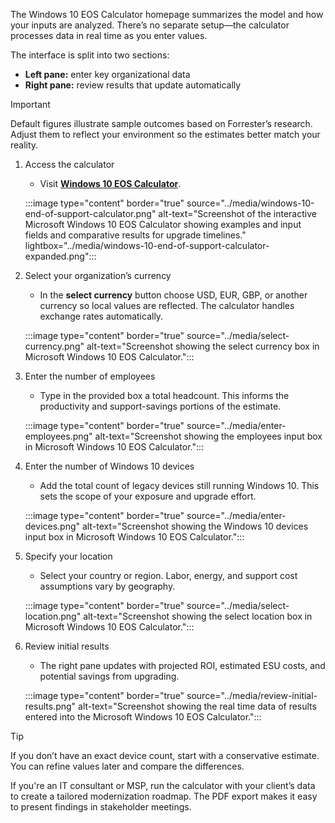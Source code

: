 The Windows 10 EOS Calculator homepage summarizes the model and how your inputs are analyzed. There’s no separate setup—the calculator processes data in real time as you enter values.

The interface is split into two sections:
- **Left pane:** enter key organizational data  
- **Right pane:** review results that update automatically

> [!IMPORTANT]
> Default figures illustrate sample outcomes based on Forrester’s research. Adjust them to reflect your environment so the estimates better match your reality.

1. Access the calculator 
   - Visit **[Windows 10 EOS Calculator](https://tei.forrester.com/go/microsoft/windows10eos/)**.  
   
   :::image type="content" border="true" source="../media/windows-10-end-of-support-calculator.png" alt-text="Screenshot of the interactive Microsoft Windows 10 EOS Calculator showing examples and input fields and comparative results for upgrade timelines." lightbox="../media/windows-10-end-of-support-calculator-expanded.png":::

2. Select your organization’s currency 
   - In the **select currency** button choose USD, EUR, GBP, or another currency so local values are reflected. The calculator handles exchange rates automatically.
   
   :::image type="content" border="true" source="../media/select-currency.png" alt-text="Screenshot showing the select currency box in Microsoft Windows 10 EOS Calculator.":::

3. Enter the number of employees  
   - Type in the provided box a total headcount. This informs the productivity and support-savings portions of the estimate.
   
   :::image type="content" border="true" source="../media/enter-employees.png" alt-text="Screenshot showing the employees input box in Microsoft Windows 10 EOS Calculator.":::

4. Enter the number of Windows 10 devices 
   - Add the total count of legacy devices still running Windows 10. This sets the scope of your exposure and upgrade effort.
   
   :::image type="content" border="true" source="../media/enter-devices.png" alt-text="Screenshot showing the Windows 10 devices input box in Microsoft Windows 10 EOS Calculator.":::

5. Specify your location  
   - Select your country or region. Labor, energy, and support cost assumptions vary by geography.
   
   :::image type="content" border="true" source="../media/select-location.png" alt-text="Screenshot showing the select location box in Microsoft Windows 10 EOS Calculator.":::

6. Review initial results  
   - The right pane updates with projected ROI, estimated ESU costs, and potential savings from upgrading.
   
   :::image type="content" border="true" source="../media/review-initial-results.png" alt-text="Screenshot showing the real time data of results entered into the Microsoft Windows 10 EOS Calculator.":::

> [!TIP]
> If you don’t have an exact device count, start with a conservative estimate. You can refine values later and compare the differences.

If you're an IT consultant or MSP, run the calculator with your client’s data to create a tailored modernization roadmap. The PDF export makes it easy to present findings in stakeholder meetings.